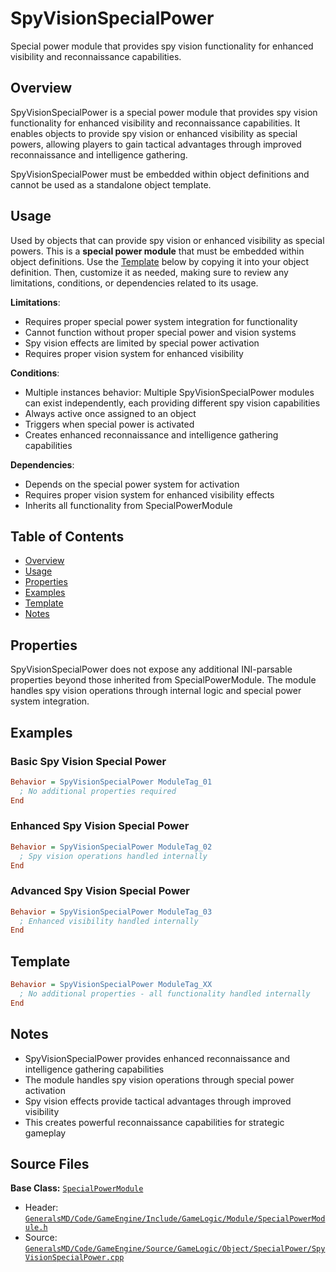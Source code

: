 # SpyVisionSpecialPower

Special power module that provides spy vision functionality for enhanced visibility and reconnaissance capabilities.

## Overview

SpyVisionSpecialPower is a special power module that provides spy vision functionality for enhanced visibility and reconnaissance capabilities. It enables objects to provide spy vision or enhanced visibility as special powers, allowing players to gain tactical advantages through improved reconnaissance and intelligence gathering.

SpyVisionSpecialPower must be embedded within object definitions and cannot be used as a standalone object template.

## Usage

Used by objects that can provide spy vision or enhanced visibility as special powers. This is a **special power module** that must be embedded within object definitions. Use the [Template](#template) below by copying it into your object definition. Then, customize it as needed, making sure to review any limitations, conditions, or dependencies related to its usage.

**Limitations**:
- Requires proper special power system integration for functionality
- Cannot function without proper special power and vision systems
- Spy vision effects are limited by special power activation
- Requires proper vision system for enhanced visibility

**Conditions**:
- Multiple instances behavior: Multiple SpyVisionSpecialPower modules can exist independently, each providing different spy vision capabilities
- Always active once assigned to an object
- Triggers when special power is activated
- Creates enhanced reconnaissance and intelligence gathering capabilities

**Dependencies**:
- Depends on the special power system for activation
- Requires proper vision system for enhanced visibility effects
- Inherits all functionality from SpecialPowerModule

## Table of Contents

- [Overview](#overview)
- [Usage](#usage)
- [Properties](#properties)
- [Examples](#examples)
- [Template](#template)
- [Notes](#notes)

## Properties

SpyVisionSpecialPower does not expose any additional INI-parsable properties beyond those inherited from SpecialPowerModule. The module handles spy vision operations through internal logic and special power system integration.

## Examples

### Basic Spy Vision Special Power
```ini
Behavior = SpyVisionSpecialPower ModuleTag_01
  ; No additional properties required
End
```

### Enhanced Spy Vision Special Power
```ini
Behavior = SpyVisionSpecialPower ModuleTag_02
  ; Spy vision operations handled internally
End
```

### Advanced Spy Vision Special Power
```ini
Behavior = SpyVisionSpecialPower ModuleTag_03
  ; Enhanced visibility handled internally
End
```

## Template

```ini
Behavior = SpyVisionSpecialPower ModuleTag_XX
  ; No additional properties - all functionality handled internally
End
```

## Notes

- SpyVisionSpecialPower provides enhanced reconnaissance and intelligence gathering capabilities
- The module handles spy vision operations through special power activation
- Spy vision effects provide tactical advantages through improved visibility
- This creates powerful reconnaissance capabilities for strategic gameplay

## Source Files

**Base Class:** [`SpecialPowerModule`](../../GeneralsMD/Code/GameEngine/Include/GameLogic/Module/SpecialPowerModule.h)

- Header: [`GeneralsMD/Code/GameEngine/Include/GameLogic/Module/SpecialPowerModule.h`](../../GeneralsMD/Code/GameEngine/Include/GameLogic/Module/SpecialPowerModule.h)
- Source: [`GeneralsMD/Code/GameEngine/Source/GameLogic/Object/SpecialPower/SpyVisionSpecialPower.cpp`](../../GeneralsMD/Code/GameEngine/Source/GameLogic/Object/SpecialPower/SpyVisionSpecialPower.cpp)
